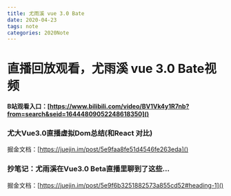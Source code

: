 ```yaml
---
title: 尤雨溪 vue 3.0 Bate
date: 2020-04-23
tags: note
categories: 2020Note
---
```


# 直播回放观看，尤雨溪 vue 3.0 Bate视频
**B站观看入口：[https://www.bilibili.com/video/BV1Vk4y1R7nb?from=search&seid=16444809052248618350]()**

### 尤大Vue3.0直播虚拟Dom总结(和React 对比)
掘金文档：[https://juejin.im/post/5e9faa8fe51d4546fe263eda]()

### 抄笔记：尤雨溪在Vue3.0 Beta直播里聊到了这些…
掘金文档：[https://juejin.im/post/5e9f6b3251882573a855cd52#heading-1]()

